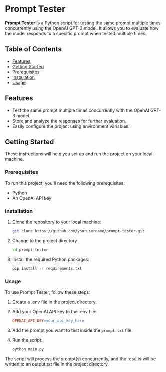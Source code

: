 # Prompt Tester

**Prompt Tester** is a Python script for testing the same prompt multiple times concurrently using the OpenAI GPT-3 model. It allows you to evaluate how the model responds to a specific prompt when tested multiple times.

## Table of Contents

- [Features](#features)
- [Getting Started](#getting-started)
- [Prerequisites](#prerequisites)
- [Installation](#installation)
- [Usage](#usage)

## Features

- Test the same prompt multiple times concurrently with the OpenAI GPT-3 model.
- Store and analyze the responses for further evaluation.
- Easily configure the project using environment variables.

## Getting Started

These instructions will help you set up and run the project on your local machine.

### Prerequisites

To run this project, you'll need the following prerequisites:

- Python
- An OpenAI API key

### Installation

1. Clone the repository to your local machine:

   ```bash
   git clone https://github.com/yourusername/prompt-tester.git
   ```
2. Change to the project directory
   
   ```bash
   cd prompt-tester
   ```
  
3. Install the required Python packages:

   ```bash
   pip install -r requirements.txt
   ```

### Usage
To use Prompt Tester, follow these steps:

1. Create a .env file in the project directory.
2. Add your OpenAI API key to the .env file: 

   ```makefile
   OPENAI_API_KEY=your_api_key_here
   ```
3. Add the prompt you want to test inside the `prompt.txt` file.
4. Run the script:

   ```bash
   python main.py
   ```
   
The script will process the prompt(s) concurrently, and the results will be written to an output.txt file in the project directory.
